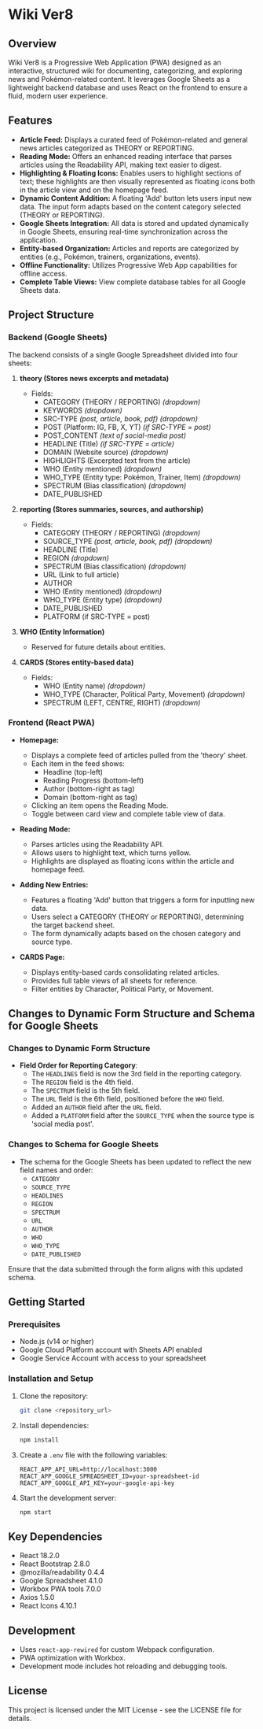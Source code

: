 # Wiki Ver8

## Overview

Wiki Ver8 is a Progressive Web Application (PWA) designed as an interactive, structured wiki for documenting, categorizing, and exploring news and Pokémon-related content. It leverages Google Sheets as a lightweight backend database and uses React on the frontend to ensure a fluid, modern user experience.

## Features

- **Article Feed:** Displays a curated feed of Pokémon-related and general news articles categorized as THEORY or REPORTING.
- **Reading Mode:** Offers an enhanced reading interface that parses articles using the Readability API, making text easier to digest.
- **Highlighting & Floating Icons:** Enables users to highlight sections of text; these highlights are then visually represented as floating icons both in the article view and on the homepage feed.
- **Dynamic Content Addition:** A floating 'Add' button lets users input new data. The input form adapts based on the content category selected (THEORY or REPORTING).
- **Google Sheets Integration:** All data is stored and updated dynamically in Google Sheets, ensuring real-time synchronization across the application.
- **Entity-based Organization:** Articles and reports are categorized by entities (e.g., Pokémon, trainers, organizations, events).
- **Offline Functionality:** Utilizes Progressive Web App capabilities for offline access.
- **Complete Table Views:** View complete database tables for all Google Sheets data.

## Project Structure

### Backend (Google Sheets)

The backend consists of a single Google Spreadsheet divided into four sheets:

1. **theory (Stores news excerpts and metadata)**

   - Fields:
     - CATEGORY (THEORY / REPORTING) *(dropdown)*
     - KEYWORDS *(dropdown)*
     - SRC-TYPE *(post, article, book, pdf)* *(dropdown)*
     - POST (Platform: IG, FB, X, YT) *(if SRC-TYPE = post)*
     - POST_CONTENT *(text of social-media post)*
     - HEADLINE (Title) *(if SRC-TYPE = article)*
     - DOMAIN (Website source) *(dropdown)*
     - HIGHLIGHTS (Excerpted text from the article)
     - WHO (Entity mentioned) *(dropdown)*
     - WHO_TYPE (Entity type: Pokémon, Trainer, Item) *(dropdown)*
     - SPECTRUM (Bias classification) *(dropdown)*
     - DATE_PUBLISHED

2. **reporting (Stores summaries, sources, and authorship)**

   - Fields:
     - CATEGORY (THEORY / REPORTING) *(dropdown)*
     - SOURCE_TYPE *(post, article, book, pdf)* *(dropdown)*
     - HEADLINE (Title)
     - REGION *(dropdown)*
     - SPECTRUM (Bias classification) *(dropdown)*
     - URL (Link to full article)
     - AUTHOR
     - WHO (Entity mentioned) *(dropdown)*
     - WHO_TYPE (Entity type) *(dropdown)*
     - DATE_PUBLISHED
     - PLATFORM (if SRC-TYPE = post)

3. **WHO (Entity Information)**

   - Reserved for future details about entities.

4. **CARDS (Stores entity-based data)**

   - Fields:
     - WHO (Entity name) *(dropdown)*
     - WHO_TYPE (Character, Political Party, Movement) *(dropdown)*
     - SPECTRUM (LEFT, CENTRE, RIGHT) *(dropdown)*

### Frontend (React PWA)

- **Homepage:**

  - Displays a complete feed of articles pulled from the 'theory' sheet.
  - Each item in the feed shows:
    - Headline (top-left)
    - Reading Progress (bottom-left)
    - Author (bottom-right as tag)
    - Domain (bottom-right as tag)
  - Clicking an item opens the Reading Mode.
  - Toggle between card view and complete table view of data.

- **Reading Mode:**

  - Parses articles using the Readability API.
  - Allows users to highlight text, which turns yellow.
  - Highlights are displayed as floating icons within the article and homepage feed.

- **Adding New Entries:**

  - Features a floating 'Add' button that triggers a form for inputting new data.
  - Users select a CATEGORY (THEORY or REPORTING), determining the target backend sheet.
  - The form dynamically adapts based on the chosen category and source type.

- **CARDS Page:**

  - Displays entity-based cards consolidating related articles.
  - Provides full table views of all sheets for reference.
  - Filter entities by Character, Political Party, or Movement.

## Changes to Dynamic Form Structure and Schema for Google Sheets

### Changes to Dynamic Form Structure
- **Field Order for Reporting Category**: 
  - The `HEADLINES` field is now the 3rd field in the reporting category.
  - The `REGION` field is the 4th field.
  - The `SPECTRUM` field is the 5th field.
  - The `URL` field is the 6th field, positioned before the `WHO` field.
  - Added an `AUTHOR` field after the `URL` field.
  - Added a `PLATFORM` field after the `SOURCE_TYPE` when the source type is 'social media post'.

### Changes to Schema for Google Sheets
- The schema for the Google Sheets has been updated to reflect the new field names and order:
  - `CATEGORY`
  - `SOURCE_TYPE`
  - `HEADLINES`
  - `REGION`
  - `SPECTRUM`
  - `URL`
  - `AUTHOR`
  - `WHO`
  - `WHO_TYPE`
  - `DATE_PUBLISHED`

Ensure that the data submitted through the form aligns with this updated schema.

## Getting Started

### Prerequisites

- Node.js (v14 or higher)
- Google Cloud Platform account with Sheets API enabled
- Google Service Account with access to your spreadsheet

### Installation and Setup

1. Clone the repository:
   ```bash
   git clone <repository_url>
   ```

2. Install dependencies:
   ```bash
   npm install
   ```

3. Create a `.env` file with the following variables:
   ```
   REACT_APP_API_URL=http://localhost:3000
   REACT_APP_GOOGLE_SPREADSHEET_ID=your-spreadsheet-id
   REACT_APP_GOOGLE_API_KEY=your-google-api-key
   ```

4. Start the development server:
   ```bash
   npm start
   ```

## Key Dependencies

- React 18.2.0
- React Bootstrap 2.8.0
- @mozilla/readability 0.4.4
- Google Spreadsheet 4.1.0
- Workbox PWA tools 7.0.0
- Axios 1.5.0
- React Icons 4.10.1

## Development

- Uses `react-app-rewired` for custom Webpack configuration.
- PWA optimization with Workbox.
- Development mode includes hot reloading and debugging tools.

## License

This project is licensed under the MIT License - see the LICENSE file for details.